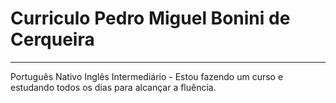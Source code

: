# Curriculo Pedro Miguel Bonini de Cerqueira
---

Português Nativo
Inglês Intermediário - Estou fazendo um curso e estudando todos os dias para alcançar a fluência.